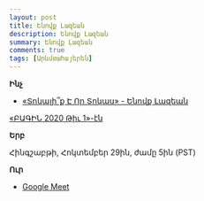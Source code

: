 ```yaml
---
layout: post
title: Ենովք Լազեան
description: Ենովք Լազեան
summary: Ենովք Լազեան
comments: true
tags: [Արևմտահայերեն]
---
```


**Ինչ**

- [«Տոկալի՞ք Է Որ Տոկաս» - Ենովք Լազեան](/assets/files/Ենովք%20Լազեան/Տոկալի՞ք%20Է%20Որ%20Տոկաս.pdf)

[«ԲԱԳԻՆ 2020 Թիւ 1»-էն](https://www.hamazkayin.com/pakin-am/)

**Երբ**

Հինգշաբթի, Հոկտեմբեր 29ին, ժամը 5ին (PST)

**Ուր**

- [Google Meet](https://meet.google.com/aom-tvru-fqg)
